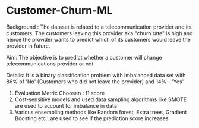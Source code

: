 # Customer-Churn-ML
Background : The dataset is related to a telecommunication provider and its customers. The customers leaving this provider aka "churn rate" is high and hence the provider wants to predict which of its customers would leave the provider in future.  

Aim: The objective is to predict whether a customer will change telecommunications provider or not.

Details:
It is a binary classification problem with imbalanced data set with 86% of 'No' (Customers who did not leave the provider) and 14%  - 'Yes'

1. Evaluation Metric Choosen : f1 score
2. Cost-sensitive models and used data sampling algorithms like SMOTE are used to account for imbalance in data 
3. Various ensembling methods like Random forest, Extra trees, Gradient Boosting etc., are used to see if the prediction score increases
